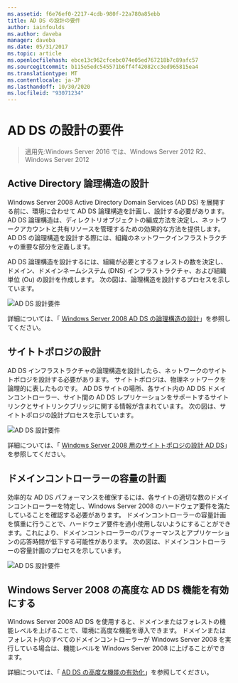 ```yaml
---
ms.assetid: f6e76ef0-2217-4cdb-980f-22a780a85ebb
title: AD DS の設計の要件
author: iainfoulds
ms.author: daveba
manager: daveba
ms.date: 05/31/2017
ms.topic: article
ms.openlocfilehash: ebce13c962cfcebc074e05ed767218b7c89afc57
ms.sourcegitcommit: b115e5edc545571b6ff4f42082cc3ed965815ea4
ms.translationtype: MT
ms.contentlocale: ja-JP
ms.lasthandoff: 10/30/2020
ms.locfileid: "93071234"
---
```

# <a name="ad-ds-design-requirements"></a>AD DS の設計の要件

>適用先:Windows Server 2016 では、Windows Server 2012 R2、Windows Server 2012


## <a name="designing-the-active-directory-logical-structure"></a>Active Directory 論理構造の設計
Windows Server 2008 Active Directory Domain Services (AD DS) を展開する前に、環境に合わせて AD DS 論理構造を計画し、設計する必要があります。 AD DS 論理構造は、ディレクトリオブジェクトの編成方法を決定し、ネットワークアカウントと共有リソースを管理するための効果的な方法を提供します。 AD DS の論理構造を設計する際には、組織のネットワークインフラストラクチャの重要な部分を定義します。

AD DS 論理構造を設計するには、組織が必要とするフォレストの数を決定し、ドメイン、ドメインネームシステム (DNS) インフラストラクチャ、および組織単位 (Ou) の設計を作成します。 次の図は、論理構造を設計するプロセスを示しています。

![AD DS 設計要件](media/AD-DS-Design-Requirements/d5cebae6-a752-4063-a98f-473799c251bd.gif)

詳細については、「 [Windows Server 2008 AD DS の論理構造の設計](Designing-the-Logical-Structure.md)」を参照してください。

## <a name="designing-the-site-topology"></a>サイトトポロジの設計
AD DS インフラストラクチャの論理構造を設計したら、ネットワークのサイトトポロジを設計する必要があります。 サイトトポロジは、物理ネットワークを論理的に表したものです。 AD DS サイトの場所、各サイト内の AD DS ドメインコントローラー、サイト間の AD DS レプリケーションをサポートするサイトリンクとサイトリンクブリッジに関する情報が含まれています。 次の図は、サイトトポロジの設計プロセスを示しています。

![AD DS 設計要件](media/AD-DS-Design-Requirements/d34d43c0-437f-47cb-9b64-09c0f9ce6479.gif)

詳細については、「 [Windows Server 2008 用のサイトトポロジの設計 AD DS](Designing-the-Site-Topology.md)」を参照してください。

## <a name="planning-domain-controller-capacity"></a>ドメインコントローラーの容量の計画
効率的な AD DS パフォーマンスを確保するには、各サイトの適切な数のドメインコントローラーを特定し、Windows Server 2008 のハードウェア要件を満たしていることを確認する必要があります。 ドメインコントローラーの容量計画を慎重に行うことで、ハードウェア要件を過小使用しないようにすることができます。これにより、ドメインコントローラーのパフォーマンスとアプリケーションの応答時間が低下する可能性があります。 次の図は、ドメインコントローラーの容量計画のプロセスを示しています。

![AD DS 設計要件](media/AD-DS-Design-Requirements/fff6ef22-5c7b-4478-ad76-42b296dcf769.gif)

## <a name="enabling-windows-server-2008-advanced-ad-ds-features"></a>Windows Server 2008 の高度な AD DS 機能を有効にする
Windows Server 2008 AD DS を使用すると、ドメインまたはフォレストの機能レベルを上げることで、環境に高度な機能を導入できます。 ドメインまたはフォレスト内のすべてのドメインコントローラーが Windows Server 2008 を実行している場合は、機能レベルを Windows Server 2008 に上げることができます。

詳細については、「 [AD DS の高度な機能の有効化](../../ad-ds/plan/Enabling-Advanced-Features-for-AD-DS.md)」を参照してください。



